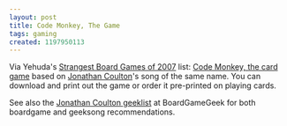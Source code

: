 ```yaml
---
layout: post
title: Code Monkey, The Game
tags: gaming
created: 1197950113
---
```

Via Yehuda's [Strangest Board Games of 2007](http://jergames.blogspot.com/2007/12/30-strangest-board-games-from-2007.html) list:  [Code Monkey, the card game](http://www.interactivitiesink.com/cardgames/monkey/) based on [Jonathan Coulton](http://www.jonathancoulton.com/)'s song of the same name.  You can download and print out the game or order it pre-printed on playing cards.<!--break-->

See also the [Jonathan Coulton geeklist](http://www.boardgamegeek.com/geeklist/21806/item/429382) at BoardGameGeek for both boardgame and geeksong recommendations.
